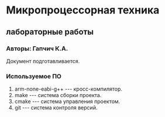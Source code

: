 # Микропроцессорная техника
## лабораторные работы

### Авторы: Гапчич К.А.

Документ подготавливается.

### Используемое ПО
1. arm-none-eabi-g++ --- кросс-компилятор.
1. make --- система сборки проекта.
1. cmake --- система управления проектом.
1. git --- система контроля версий.

